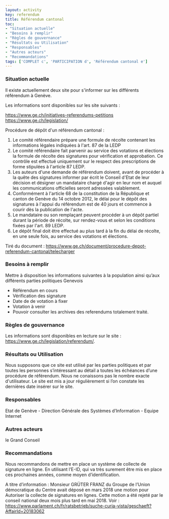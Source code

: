 ```yaml
---
layout: activity
key: referendum
title: Référendum cantonal
toc:
- "Situation actuelle"
- "Besoins à remplir"
- "Règles de gouvernance"
- "Résultats ou Utilisation"
- "Responsables"
- "Autres acteurs"
- "Recommandations"
tags: ['COMPLET c', 'PARTICIPATION d', 'Référendum cantonal e']
---
```


### Situation actuelle

Il existe actuellement deux site pour s'informer sur les différents référendum à Genève. 

Les informations sont disponibles sur les site suivants : 

https://www.ge.ch/initiatives-referendums-petitions
https://www.ge.ch/legislation/


Procédure de dépôt d'un référendum cantonal :

1. Le comité référendaire prépare une formule de récolte contenant les informations légales
indiquées à l'art. 87 de la LEDP
2. Le comité référendaire fait parvenir au service des votations et élections la formule de
récolte des signatures pour vérification et approbation. Ce contrôle est effectué uniquement
sur le respect des prescriptions de forme stipulées à l'article 87 LEDP.
3. Les auteurs d'une demande de référendum doivent, avant de procéder à la quête des
signatures informer par écrit le Conseil d'Etat de leur décision et désigner un mandataire
chargé d'agir en leur nom et auquel les communications officielles seront adressées
valablement.
4. Conformément à l'article 68 de la constitution de la République et canton de Genève du 14
octobre 2012, le délai pour le dépôt des signatures à l'appui du référendum est de 40 jours et
commence à courir dès la publication de l'acte.
5. Le mandataire ou son remplaçant peuvent procéder à un dépôt partiel durant la période de
récolte, sur rendez-vous et selon les conditions fixées par l'art. 89 LEDP.
6. Le dépôt final doit être effectué au plus tard à la fin du délai de récolte, en une seule fois, au
service des votations et élections. 

Tiré du document : https://www.ge.ch/document/procedure-depot-referendum-cantonal/telecharger

### Besoins à remplir

Mettre à disposition les informations suivantes à la population ainsi qu’aux différents parties politiques Genevois

* Référendum en cours
* Vérification des signature
* Date de de votation à fixer
* Votation à venir
* Pouvoir consulter les archives des referendums totalement traité.

### Règles de gouvernance

Les informations sont disponibles en lecture sur le site : https://www.ge.ch/legislation/referendum/. 

### Résultats ou Utilisation

Nous supposons que ce site est utilisé par les parties politiques et par toutes les personnes s’intéressant au détail a toutes les échéances d’une procédure de référendum. Nous ne conaissons pas le nombre exacte d'utilisateur.
Le site est mis a jour régulièrement si l’on constate les dernières date insérer sur le site.


### Responsables

Etat de Genève - Direction Générale des Systèmes d’Information - Equipe Internet

### Autres acteurs

le Grand Conseil

### Recommandations

Nous recommandons de mettre en place un système de collecte de signature en ligne. En utilisant l’E-ID, qui va très surement être mis en place ces prochaines années, comme moyen d’identification.

A titre d’information : Monsieur GRÜTER FRANZ du Groupe de l’Union démocratique du Centre avait déposé en mars 2018 une motion pour Autoriser la collecte de signatures en lignes. Cette motion a été rejeté par le conseil national deux mois plus tard en mai 2018.
Voir : https://www.parlament.ch/fr/ratsbetrieb/suche-curia-vista/geschaeft?AffairId=20183062
